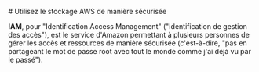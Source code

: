 # Utilisez le stockage AWS de manière sécurisée

**IAM**, pour "Identification Access Management" ("Identification de gestion des accès"), est le service d'Amazon permettant à plusieurs personnes de gérer les accès et ressources de manière sécurisée (c'est-à-dire, "pas en partageant le mot de passe root avec tout le monde comme j'ai déjà vu par le passé").

